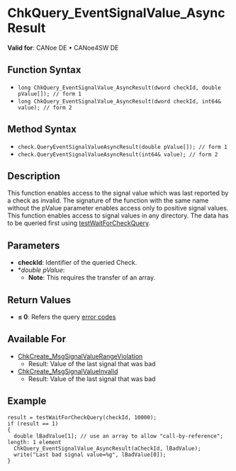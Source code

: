 # ChkQuery_EventSignalValue_AsyncResult

**Valid for**: CANoe DE • CANoe4SW DE

## Function Syntax

- `long ChkQuery_EventSignalValue_AsyncResult(dword checkId, double pValue[]); // form 1`
- `long ChkQuery_EventSignalValue_AsyncResult(dword checkId, int64& value); // form 2`

## Method Syntax

- `check.QueryEventSignalValueAsyncResult(double pValue[]); // form 1`
- `check.QueryEventSignalValueAsyncResult(int64& value); // form 2`

## Description

This function enables access to the signal value which was last reported by a check as invalid. The signature of the function with the same name without the pValue parameter enables access only to positive signal values. This function enables access to signal values in any directory. The data has to be queried first using [testWaitForCheckQuery](CAPLfunctionTestWaitForCheckQuery.md).

## Parameters

- **checkId**: Identifier of the queried Check.
- **double *pValue**:
  - **Note**: This requires the transfer of an array.

## Return Values

- **≤ 0**: Refers the query [error codes](../CAPLfunctionsTSLErrorCodes.md)

## Available For

- [ChkCreate_MsgSignalValueRangeViolation](CAPLfunctionChkCreateMsgSignalValueRangeViolation.md)
  - Result: Value of the last signal that was bad
- [ChkCreate_MsgSignalValueInvalid](CAPLfunctionChkCreateMsgSignalValueInvalid.md)
  - Result: Value of the last signal that was bad

## Example

```plaintext
result = testWaitForCheckQuery(checkId, 10000);
if (result == 1)
{
  double lBadValue[1]; // use an array to allow "call-by-reference"; length: 1 element
  ChkQuery_EventSignalValue_AsyncResult(aCheckId, lBadValue);
  write("Last bad signal value=%g", lBadValue[0]);
}
```
